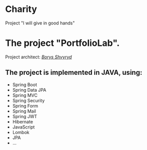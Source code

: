 # Charity
Project "I will give in good hands"

# The project "PortfolioLab".
Project architect: [*Borys Shvyryd*](https://github.com/BorysShvyryd)

## The project is implemented in **JAVA**, using:

* Spring Boot
* Spring Data JPA
* Spring MVC
* Spring Security
* Spring Form
* Spring Mail
* Spring JWT
* Hibernate
* JavaScript
* Lombok
* JPA
* ...